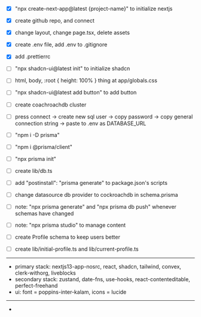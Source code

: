 - [x] "npx create-next-app@latest {project-name}" to initialize nextjs
- [x] create github repo, and connect
- [x] change layout, change page.tsx, delete assets
- [x] create .env file, add .env to .gitignore
- [x] add .prettierrc

- [ ] "npx shadcn-ui@latest init" to initialize shadcn
- [ ] html, body, :root { height: 100% } thing at app/globals.css
- [ ] "npx shadcn-ui@latest add button" to add button

- [ ] create coachroachdb cluster
- [ ] press connect -> create new sql user -> copy password -> copy general connection string -> paste to .env as DATABASE_URL
- [ ] "npm i -D prisma"
- [ ] "npm i @prisma/client"
- [ ] "npx prisma init"
- [ ] create lib/db.ts
- [ ] add "postinstall": "prisma generate" to package.json's scripts
- [ ] change datasource db provider to cockroachdb in schema.prisma
- [ ] note: "npx prisma generate" and "npx prisma db push" whenever schemas have changed
- [ ] note: "npx prisma studio" to manage content
- [ ] create Profile schema to keep users better
- [ ] create lib/initial-profile.ts and lib/current-profile.ts

---

- primary stack: nextjs13-app-nosrc, react, shadcn, tailwind, convex, clerk-withorg, liveblocks
- secondary stack: zustand, date-fns, use-hooks, react-contenteditable, perfect-freehand
- ui: font = poppins-inter-kalam, icons = lucide

---

-